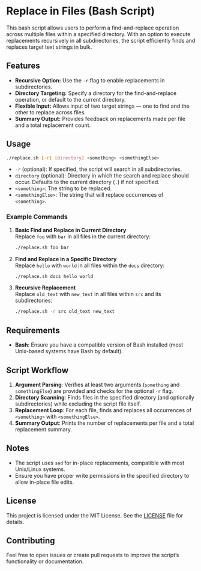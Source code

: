 
# Replace in Files (Bash Script)

This bash script allows users to perform a find-and-replace operation across multiple files within a specified directory. With an option to execute replacements recursively in all subdirectories, the script efficiently finds and replaces target text strings in bulk.

## Features

- **Recursive Option:** Use the `-r` flag to enable replacements in subdirectories.
- **Directory Targeting:** Specify a directory for the find-and-replace operation, or default to the current directory.
- **Flexible Input:** Allows input of two target strings — one to find and the other to replace across files.
- **Summary Output:** Provides feedback on replacements made per file and a total replacement count.

## Usage

```bash
./replace.sh [-r] [directory] <something> <somethingElse>
```

- `-r` (optional): If specified, the script will search in all subdirectories.
- `directory` (optional): Directory in which the search and replace should occur. Defaults to the current directory (`.`) if not specified.
- `<something>`: The string to be replaced.
- `<somethingElse>`: The string that will replace occurrences of `<something>`.

### Example Commands

1. **Basic Find and Replace in Current Directory**  
   Replace `foo` with `bar` in all files in the current directory:
   ```bash
   ./replace.sh foo bar
   ```

2. **Find and Replace in a Specific Directory**  
   Replace `hello` with `world` in all files within the `docs` directory:
   ```bash
   ./replace.sh docs hello world
   ```

3. **Recursive Replacement**  
   Replace `old_text` with `new_text` in all files within `src` and its subdirectories:
   ```bash
   ./replace.sh -r src old_text new_text
   ```

## Requirements

- **Bash**: Ensure you have a compatible version of Bash installed (most Unix-based systems have Bash by default).

## Script Workflow

1. **Argument Parsing**: Verifies at least two arguments (`something` and `somethingElse`) are provided and checks for the optional `-r` flag.
2. **Directory Scanning**: Finds files in the specified directory (and optionally subdirectories) while excluding the script file itself.
3. **Replacement Loop**: For each file, finds and replaces all occurrences of `<something>` with `<somethingElse>`.
4. **Summary Output**: Prints the number of replacements per file and a total replacement summary.

## Notes

- The script uses `sed` for in-place replacements, compatible with most Unix/Linux systems.
- Ensure you have proper write permissions in the specified directory to allow in-place file edits.

## License

This project is licensed under the MIT License. See the [LICENSE](LICENSE) file for details.

## Contributing

Feel free to open issues or create pull requests to improve the script’s functionality or documentation.
